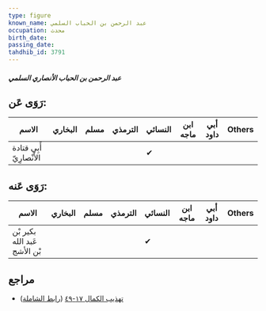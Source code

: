 ```yaml
---
type: figure
known_name: عبد الرحمن بن الحباب السلمي
occupation: محدث
birth_date:
passing_date:
tahdhib_id: 3791
---
```

##### عبد الرحمن بن الحباب الأنصاري السلمي

## رَوَى عَن:
| الاسم                    | البخاري | مسلم | الترمذي | النسائي | ابن ماجه | أبي داود | Others |
| ------------------------ | ------- | ---- | ------- | ------- | -------- | -------- | ------ |
| أَبِي قتادة الأَنْصارِيّ |         |      |         | ✔       |          |          |        |
## رَوَى عَنه:
| الاسم                        | البخاري | مسلم | الترمذي | النسائي | ابن ماجه | أبي داود | Others |
| ---------------------------- | ------- | ---- | ------- | ------- | -------- | -------- | ------ |
| بكير بْن عَبد الله بْن الأشج |         |      |         | ✔       |          |          |        |
## مراجع
- [تهذيب الكمال ١٧-٤٩](obsidian://open?vault=Tahdhib-al-Kamal&file=Figures/٣٧٩١-عبد%20الرحمن%20بن%20الحباب%20الأنصاري%20السلمي) ([رابط الشاملة](https://shamela.ws/book/3722/8599))